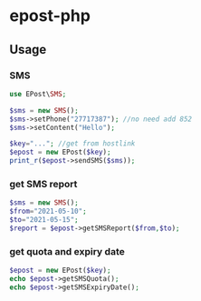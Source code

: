 # epost-php

## Usage

### SMS
```php
use EPost\SMS;

$sms = new SMS();
$sms->setPhone("27717387"); //no need add 852
$sms->setContent("Hello");

$key="..."; //get from hostlink
$epost = new EPost($key);
print_r($epost->sendSMS($sms));

```

### get SMS report
```php
$sms = new SMS();
$from="2021-05-10";
$to="2021-05-15";
$report = $epost->getSMSReport($from,$to);
```

### get quota and expiry date
```php
$epost = new EPost($key);
echo $epost->getSMSQuota();
echo $epost->getSMSExpiryDate();
```